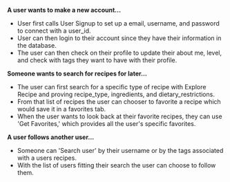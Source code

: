 **A user wants to make a new account...**
- User first calls User Signup to set up a email, username, and password to connect with a user_id.  
- User can then login to their account since they have their information in the database.  
- The user can then check on their profile to update their about me, level, and check with tags they want to have with their profile.  

**Someone wants to search for recipes for later...**
- The user can first search for a specific type of recipe with Explore Recipe and proving recipe_type, ingredients, and dietary_restrictions.  
- From that list of recipes the user can chooser to favorite a recipe which would save it in a favorites tab.  
- When the user wants to look back at their favorite recipes, they can use 'Get Favorites,' which provides all the user's specific favorites.  


**A user follows another user...**
- Someone can 'Search user' by their username or by the tags associated with a users recipes.  
- With the list of users fitting their search the user can choose to follow them.  


